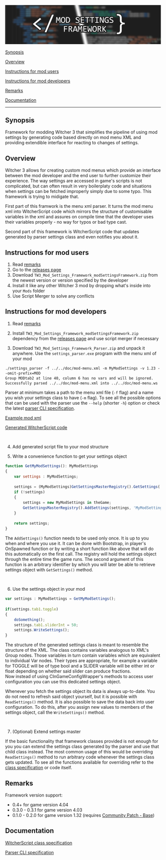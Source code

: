 <img src="doc/banner.jpg" alt="Logo"/>

<br>

[Synopsis](#synopsis)

[Overview](#overview)

[Instructions for mod users](#instructions-for-mod-users)

[Instructions for mod developers](#instructions-for-mod-developers)

[Remarks](#remarks)

[Documentation](#documentation)

---

## Synopsis
Framework for modding Witcher 3 that simplifies the pipeline of using mod settings by generating code based directly on mod menu XML and providing extendible interface for reacting to changes of settings.

## Overview
Witcher 3 allows for creating custom mod menus which provide an interface between the mod developer and the end user to further customize their experience. The way settings are accessed in game's scripts is not complicated, but can often result in very boilerplaty code and situations when settings can be fetched improperly simply due to some typo. This framework is trying to midigate that.

First part of this framwork is the menu xml parser. It turns the mod menu xml into WitcherScript code which mirrors the structure of customisable variables in the xml and assures on compile time that the developer uses their variables properly - no way for typos or bad type cast.

Second part of this framework is WitcherScript code that updates generated by parser settings class and even notifies you about it.

## Instructions for mod users

1. Read [remarks](#remarks)
2. Go to the [releases page](https://github.com/SpontanCombust/tw3-settings-framework/releases)
3. Download `TW3_Mod_Settings_Framework_modSettingsFramework.zip` from the newest version or version specified by the developer
4. Install it like any other Witcher 3 mod by dropping what's inside into your `Mods` folder
5. Use Script Merger to solve any conflicts

## Instructions for mod developers

1. Read [remarks](#remarks)


2. Install `TW3_Mod_Settings_Framework_modSettingsFramework.zip` dependency from the [releases page](https://github.com/SpontanCombust/tw3-settings-framework/releases) and use script merger if necessary


3. Download `TW3_Mod_Settings_Framework_Parser.zip` and unpack it anywhere. Use the `settings_parser.exe` program with the menu xml of your mod

```shell
./settings_parser -f ../../doc/mod-menu.xml -m MyModSettings -v 1.23 --omit-prefix=MOD
Group MODtab2 at line 40, column 6 has no vars and will be ignored.
Successfully parsed ../../doc/mod-menu.xml into ../../doc/mod-menu.ws
```
Parser at minimum takes a path to the menu xml file (`-f` flag) and a name you wish your settings class to have (`-m` flag).
To see all the possible options that can be used with the parser use the `--help` (shorter `-h`) option or check the latest [parser CLI specification](doc/cli_specification.md).

[Example mod xml](doc/mod-menu.xml)

[Generated WitcherScript code](doc/mod-menu.ws)

<br>

4. Add generated script file to your mod structure 
   

5. Write a convenience function to get your settings object

```js
function GetMyModSettings(): MyModSettings
{
    var settings : MyModSettings;

    settings = (MyModSettings)GetSettingsMasterRegistry().GetSettings('MyModSettings');
    if (!settings)
    {
        settings = new MyModSettings in theGame;
        GetSettingsMasterRegistry().AddSettings(settings, 'MyModSettings');
    }

    return settings;
}
```

The `AddSettings()` function needs to be used only once. It is up to you when and where you use it. It can be done with Bootstrap, in player's OnSpawned function or by writing a short function like above that will do this automatically on the first call. The registry will hold the settings object through the entire time the game runs. The second argument of this function is an arbitrary identifier by which you will later be able to retrieve settings object with `GetSettings()` method.


<br>

6. Use the settings object in your mod

```js
var settings : MyModSettings = GetMyModSettings();

if(settings.tab1.toggle)
{
	doSomething();
	settings.tab1.sliderInt = 50;
	settings.WriteSettings();
}
```
The structure of the generated settings class is meant to resemble the structure of the XML. The class contains variables analogous to XML's Group nodes. Those variables in turn contain variables which are equivalent to individual Var nodes. Their types are appropriate, for example a variable for TOGGLE will be of type bool and a SLIDER variable will be either int or float depending on whether said slider can produce fractions. <br>
Now instead of using CInGameConfigWrapper's methods to access user configuration you can use this dedicated settings object.

Whenever you fetch the settings object its data is always up-to-date. You do not need to refresh said object yourself, but it is possible with `ReadSettings()` method.
It is also possible to save the data back into user configuration. To do this, after you assign new values to members of the settings object, call the `WriteSettings()` method.

<br>

7. (Optional) Extend settings master

If the basic functionality that framework classes provided is not enough for you you can extend the settings class generated by the parser and use that child class instead.
The most common usage of this would be overriding `ReadSettings()` method to run arbitrary code whenever the settings class gets updated. To see all the functions available for overriding refer to the [class specification](doc/class_specification.md) or code itself.


## Remarks
Framework version support:
- 0.4+ for game version 4.04
- 0.3.0 - 0.3.1 for game version 4.03
- 0.1.0 - 0.2.0 for game version 1.32 (requires [Community Patch - Base](https://www.nexusmods.com/witcher3/mods/3652))


## Documentation
[WitcherScript class specification](doc/class_specification.md)

[Parser CLI specification](doc/cli_specification.md)